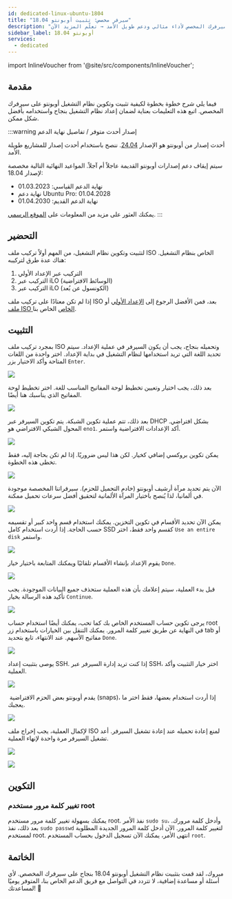 ```yaml
---
id: dedicated-linux-ubuntu-1804
title: "سيرفر مخصص: تثبيت أوبونتو 18.04"
description: "اكتشف كيفية تثبيت وتكوين أوبونتو على سيرفرك المخصص لأداء مثالي ودعم طويل الأمد → تعلّم المزيد الآن"
sidebar_label: أوبونتو 18.04
services:
  - dedicated
---
```


import InlineVoucher from '@site/src/components/InlineVoucher';

## مقدمة

فيما يلي شرح خطوة بخطوة لكيفية تثبيت وتكوين نظام التشغيل أوبونتو على سيرفرك المخصص. اتبع هذه التعليمات بعناية لضمان إعداد نظام التشغيل بنجاح واستخدامه بأفضل شكل ممكن.



:::warning إصدار أحدث متوفر / تفاصيل نهاية الدعم

أحدث إصدار من أوبونتو هو الإصدار [24.04](dedicated-linux-ubuntu.md). ننصح باستخدام أحدث إصدار للمشاريع طويلة الأمد.

سيتم إيقاف دعم إصدارات أوبونتو القديمة عاجلاً أم آجلاً. المواعيد النهائية التالية مخصصة لإصدار 18.04:

- نهاية الدعم القياسي: 01.03.2023
- نهاية دعم Ubuntu Pro: 01.04.2028
- نهاية الدعم القديم: 01.04.2030

يمكنك العثور على مزيد من المعلومات على [الموقع الرسمي](https://ubuntu.com/about/release-cycle).
:::


<InlineVoucher />

## التحضير

لتثبيت وتكوين نظام التشغيل، من المهم أولاً تركيب ملف ISO الخاص بنظام التشغيل. هناك عدة طرق لتركيبه:

1. التركيب عبر الإعداد الأولي
2. التركيب عبر iLO (الوسائط الافتراضية)
3. التركيب عبر iLO (الكونسول عن بُعد)

إذا لم تكن معتادًا على تركيب ملف ISO بعد، فمن الأفضل الرجوع إلى [الإعداد الأولي](dedicated-setup.md) أو [ملف ISO الخاص](dedicated-iso.md) الخاص بنا.



## التثبيت

بمجرد تركيب ملف ISO وتحميله بنجاح، يجب أن يكون السيرفر في عملية الإعداد. سيتم تحديد اللغة التي تريد استخدامها لنظام التشغيل في بداية الإعداد. اختر واحدة من اللغات المتاحة وأكد الاختيار بزر `Enter`.

![](https://screensaver01.zap-hosting.com/index.php/s/yrHMNzstM23XZH6/preview)

بعد ذلك، يجب اختيار وتعيين تخطيط لوحة المفاتيح المناسب للغة. اختر تخطيط لوحة المفاتيح الذي يناسبك هنا أيضًا.

![](https://screensaver01.zap-hosting.com/index.php/s/x9kYGEWS5fy7Wjp/preview)

بعد ذلك، تتم عملية تكوين الشبكة. يتم تكوين السيرفر عبر DHCP بشكل افتراضي. المحول الشبكي الافتراضي هو `eno1`. أكد الإعدادات الافتراضية واستمر.

![](https://screensaver01.zap-hosting.com/index.php/s/6mr5kAKJQ39iJt5/preview)

يمكن تكوين بروكسي إضافي كخيار. لكن هذا ليس ضروريًا. إذا لم تكن بحاجة إليه، فقط تخطى هذه الخطوة.

![](https://screensaver01.zap-hosting.com/index.php/s/tz97Ee8ZQkxAGGb/preview)

الآن يتم تحديد مرآة أرشيف أوبونتو (خادم التحميل للحزم). سيرفراتنا المخصصة موجودة في ألمانيا، لذا يُنصح باختيار المرآة الألمانية لتحقيق أفضل سرعات تحميل ممكنة.

![](https://screensaver01.zap-hosting.com/index.php/s/xNknNyWAbd5DnsZ/preview)

يمكن الآن تحديد الأقسام في تكوين التخزين. يمكنك استخدام قسم واحد كبير أو تقسيمه حسب الحاجة. إذا أردت استخدام كامل SSD كقسم واحد فقط، اختر `Use an entire disk` واستمر.

![](https://screensaver01.zap-hosting.com/index.php/s/2dJ9oeMGjpWn6cZ/preview)

يقوم الإعداد بإنشاء الأقسام تلقائيًا ويمكنك المتابعة باختيار خيار `Done`.

![](https://screensaver01.zap-hosting.com/index.php/s/WXfzt57Rtm2SQLD/preview)

قبل بدء العملية، سيتم إعلامك بأن هذه العملية ستحذف جميع البيانات الموجودة. يجب تأكيد هذه الرسالة بخيار `Continue`.

![](https://screensaver01.zap-hosting.com/index.php/s/L3YcGNbYWpMmaDj/preview)

يرجى تكوين حساب المستخدم الخاص بك كما تحب، يمكنك أيضًا استخدام حساب root في النهاية عن طريق تغيير كلمة المرور.
يمكنك التنقل بين الخيارات باستخدام زر tab أو مفاتيح الأسهم. عند الانتهاء، تابع بتحديد `Done`.

![](https://screensaver01.zap-hosting.com/index.php/s/mqrjmF2ZmA2Qj9z/preview)





يوصى بتثبيت إعداد SSH. إذا كنت تريد إدارة السيرفر عبر SSH، اختر خيار التثبيت وأكد العملية.

![](https://screensaver01.zap-hosting.com/index.php/s/Xz3zzMdZ6C523ip/preview)

​	يقدم أوبونتو بعض الحزم الافتراضية (snaps)، إذا أردت استخدام بعضها، فقط اختر ما يعجبك.

![](https://screensaver01.zap-hosting.com/index.php/s/wcGiSwX935jXeex/preview)

لإكمال العملية، يجب إخراج ملف ISO لمنع إعادة تحميله عند إعادة تشغيل السيرفر. أعد تشغيل السيرفر مرة واحدة لإنهاء العملية.

![](https://screensaver01.zap-hosting.com/index.php/s/SzrxCtJTx2S8Nef/preview)



![](https://screensaver01.zap-hosting.com/index.php/s/x3BRLSepSDFnYGA/preview)



## التكوين



### تغيير كلمة مرور مستخدم root

يمكنك بسهولة تغيير كلمة مرور مستخدم root. نفذ الأمر `sudo su`، وأدخل كلمة مرورك. بعد ذلك، نفذ `sudo passwd` لتغيير كلمة المرور. الآن أدخل كلمة المرور الجديدة المطلوبة لمستخدم root. انتهى الأمر، يمكنك الآن تسجيل الدخول بحساب المستخدم `root`.



## الخاتمة

مبروك، لقد قمت بتثبيت نظام التشغيل أوبونتو 18.04 بنجاح على سيرفرك المخصص. لأي أسئلة أو مساعدة إضافية، لا تتردد في التواصل مع فريق الدعم الخاص بنا، المتوفر يوميًا لمساعدتك! 🙂






<InlineVoucher />